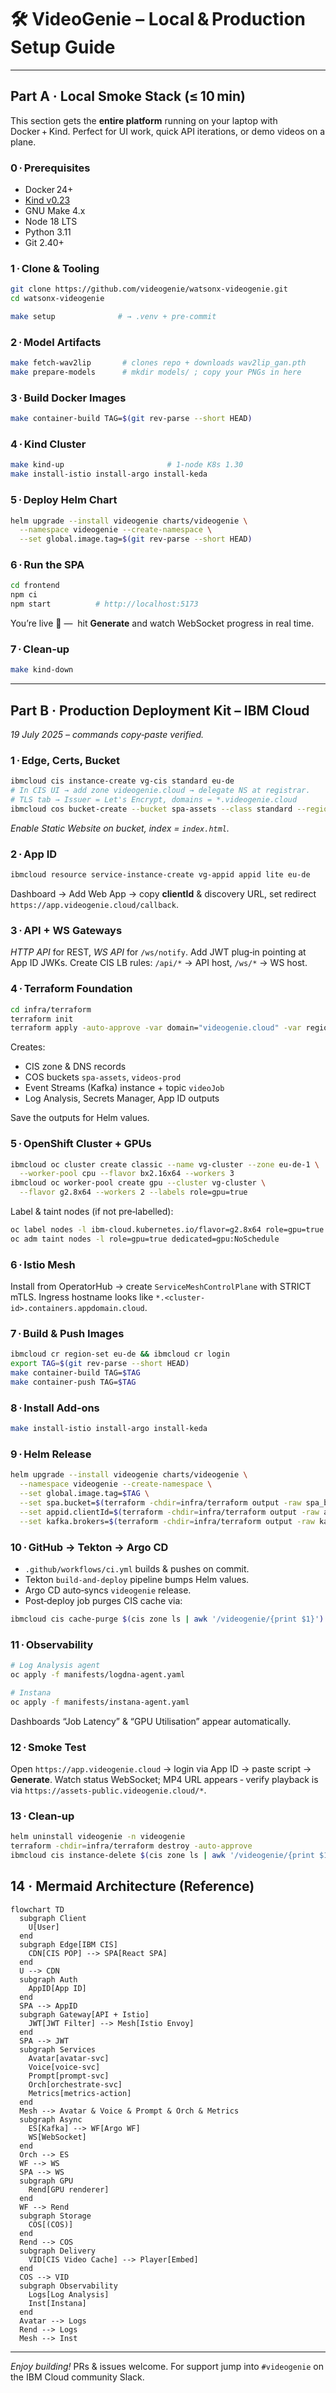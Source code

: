 # 🛠️  VideoGenie – Local & Production Setup Guide

---

## Part A · Local Smoke Stack (≤ 10 min)

This section gets the **entire platform** running on your laptop with Docker + Kind.
Perfect for UI work, quick API iterations, or demo videos on a plane.

### 0 · Prerequisites

* Docker 24+
* [Kind v0.23](https://kind.sigs.k8s.io/)
* GNU Make 4.x
* Node 18 LTS
* Python 3.11
* Git 2.40+

### 1 · Clone & Tooling

```bash
git clone https://github.com/videogenie/watsonx-videogenie.git
cd watsonx-videogenie

make setup              # → .venv + pre‑commit
````

### 2 · Model Artifacts

```bash
make fetch-wav2lip       # clones repo + downloads wav2lip_gan.pth
make prepare-models      # mkdir models/ ; copy your PNGs in here
```

### 3 · Build Docker Images

```bash
make container-build TAG=$(git rev-parse --short HEAD)
```

### 4 · Kind Cluster

```bash
make kind-up                       # 1‑node K8s 1.30
make install-istio install-argo install-keda
```

### 5 · Deploy Helm Chart

```bash
helm upgrade --install videogenie charts/videogenie \
  --namespace videogenie --create-namespace \
  --set global.image.tag=$(git rev-parse --short HEAD)
```

### 6 · Run the SPA

```bash
cd frontend
npm ci
npm start          # http://localhost:5173
```

You’re live 🎉  —  hit **Generate** and watch WebSocket progress in real time.

### 7 · Clean‑up

```bash
make kind-down
```

---

## Part B · Production Deployment Kit – IBM Cloud

*19 July 2025 – commands copy‑paste verified.*

### 1 · Edge, Certs, Bucket

```bash
ibmcloud cis instance-create vg-cis standard eu-de
# In CIS UI → add zone videogenie.cloud → delegate NS at registrar.
# TLS tab → Issuer = Let's Encrypt, domains = *.videogenie.cloud
ibmcloud cos bucket-create --bucket spa-assets --class standard --region eu-de
```

*Enable Static Website on bucket, index = `index.html`.*

### 2 · App ID

```bash
ibmcloud resource service-instance-create vg-appid appid lite eu-de
```

Dashboard → Add Web App → copy **clientId** & discovery URL, set redirect
`https://app.videogenie.cloud/callback`.

### 3 · API + WS Gateways

*HTTP API* for REST, *WS API* for `/ws/notify`.
Add JWT plug‑in pointing at App ID JWKs.
Create CIS LB rules: `/api/*` → API host, `/ws/*` → WS host.

### 4 · Terraform Foundation

```bash
cd infra/terraform
terraform init
terraform apply -auto-approve -var domain="videogenie.cloud" -var region="eu-de"
```

Creates:

* CIS zone & DNS records
* COS buckets `spa-assets`, `videos-prod`
* Event Streams (Kafka) instance + topic `videoJob`
* Log Analysis, Secrets Manager, App ID outputs

Save the outputs for Helm values.

### 5 · OpenShift Cluster + GPUs

```bash
ibmcloud oc cluster create classic --name vg-cluster --zone eu-de-1 \
  --worker-pool cpu --flavor bx2.16x64 --workers 3
ibmcloud oc worker-pool create gpu --cluster vg-cluster \
  --flavor g2.8x64 --workers 2 --labels role=gpu=true
```

Label & taint nodes (if not pre‑labelled):

```bash
oc label nodes -l ibm-cloud.kubernetes.io/flavor=g2.8x64 role=gpu=true
oc adm taint nodes -l role=gpu=true dedicated=gpu:NoSchedule
```

### 6 · Istio Mesh

Install from OperatorHub → create `ServiceMeshControlPlane` with STRICT mTLS.
Ingress hostname looks like `*.<cluster-id>.containers.appdomain.cloud`.

### 7 · Build & Push Images

```bash
ibmcloud cr region-set eu-de && ibmcloud cr login
export TAG=$(git rev-parse --short HEAD)
make container-build TAG=$TAG
make container-push TAG=$TAG
```

### 8 · Install Add‑ons

```bash
make install-istio install-argo install-keda
```

### 9 · Helm Release

```bash
helm upgrade --install videogenie charts/videogenie \
  --namespace videogenie --create-namespace \
  --set global.image.tag=$TAG \
  --set spa.bucket=$(terraform -chdir=infra/terraform output -raw spa_bucket) \
  --set appid.clientId=$(terraform -chdir=infra/terraform output -raw appid_client_id) \
  --set kafka.brokers=$(terraform -chdir=infra/terraform output -raw kafka_brokers)
```

### 10 · GitHub → Tekton → Argo CD

* `.github/workflows/ci.yml` builds & pushes on commit.
* Tekton `build-and-deploy` pipeline bumps Helm values.
* Argo CD auto‑syncs `videogenie` release.
* Post‑deploy job purges CIS cache via:

```bash
ibmcloud cis cache-purge $(cis zone ls | awk '/videogenie/{print $1}') --all
```

### 11 · Observability

```bash
# Log Analysis agent
oc apply -f manifests/logdna-agent.yaml

# Instana
oc apply -f manifests/instana-agent.yaml
```

Dashboards “Job Latency” & “GPU Utilisation” appear automatically.

### 12 · Smoke Test

Open `https://app.videogenie.cloud`  → login via App ID → paste script → **Generate**.
Watch status WebSocket; MP4 URL appears ‑ verify playback is via `https://assets-public.videogenie.cloud/*`.

### 13 · Clean‑up

```bash
helm uninstall videogenie -n videogenie
terraform -chdir=infra/terraform destroy -auto-approve
ibmcloud cis instance-delete $(cis zone ls | awk '/videogenie/{print $1}') -f
```

## 14 · Mermaid Architecture (Reference)

```mermaid
flowchart TD
  subgraph Client
    U[User]
  end
  subgraph Edge[IBM CIS]
    CDN[CIS POP] --> SPA[React SPA]
  end
  U --> CDN
  subgraph Auth
    AppID[App ID]
  end
  SPA --> AppID
  subgraph Gateway[API + Istio]
    JWT[JWT Filter] --> Mesh[Istio Envoy]
  end
  SPA --> JWT
  subgraph Services
    Avatar[avatar‑svc]
    Voice[voice‑svc]
    Prompt[prompt‑svc]
    Orch[orchestrate‑svc]
    Metrics[metrics‑action]
  end
  Mesh --> Avatar & Voice & Prompt & Orch & Metrics
  subgraph Async
    ES[Kafka] --> WF[Argo WF]
    WS[WebSocket]
  end
  Orch --> ES
  WF --> WS
  SPA --> WS
  subgraph GPU
    Rend[GPU renderer]
  end
  WF --> Rend
  subgraph Storage
    COS[(COS)]
  end
  Rend --> COS
  subgraph Delivery
    VID[CIS Video Cache] --> Player[Embed]
  end
  COS --> VID
  subgraph Observability
    Logs[Log Analysis]
    Inst[Instana]
  end
  Avatar --> Logs
  Rend --> Logs
  Mesh --> Inst
```

---

*Enjoy building!*  PRs & issues welcome.
For support jump into `#videogenie` on the IBM Cloud community Slack.

